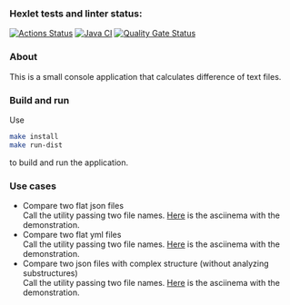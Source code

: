 ### Hexlet tests and linter status:
[![Actions Status](https://github.com/Ogeeon/java-project-71/actions/workflows/hexlet-check.yml/badge.svg)](https://github.com/Ogeeon/java-project-71/actions)
[![Java CI](https://github.com/Ogeeon/java-project-71/actions/workflows/main.yml/badge.svg)](https://github.com/Ogeeon/java-project-71/actions/workflows/main.yml)
[![Quality Gate Status](https://sonarcloud.io/api/project_badges/measure?project=Ogeeon_java-project-71&metric=alert_status)](https://sonarcloud.io/summary/new_code?id=Ogeeon_java-project-71)

### About
This is a small console application that calculates difference of text files.
### Build and run
Use
```bash
make install
make run-dist
```
to build and run the application.
### Use cases
- Compare two flat json files\
  Call the utility passing two file names. [Here](https://asciinema.org/a/78skTHPUIAs2T66a1QnaVLZRR) is the asciinema with the demonstration. 
- Compare two flat yml files\
  Call the utility passing two file names. [Here](https://asciinema.org/a/xHIdoU8a4D9o2L2jBgHJbOnpV) is the asciinema with the demonstration. 
- Compare two json files with complex structure (without analyzing substructures)\
  Call the utility passing two file names. [Here](https://asciinema.org/a/hhhnSrSkHtwC4krdg6Ib9Ql4T) is the asciinema with the demonstration.
